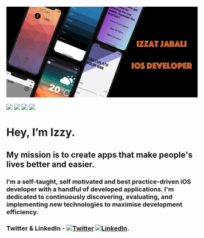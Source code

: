 ![Izzat Jabali](header.png)


![](https://img.shields.io/badge/Language-Swift-yellow)
![](https://img.shields.io/badge/Language-Java-orange)
![](https://img.shields.io/badge/IDE-Xcode-blue)
![](https://img.shields.io/badge/IDE-Eclipse-blueviolet)

# Hey, I’m Izzy. 
## My mission is to create apps that make people's lives better and easier.
### I’m a self-taught, self motivated and best practice-driven iOS developer with a handful of developed applications. I'm dedicated to continuously discovering, evaluating, and implementing new technologies to maximise development efficiency.



<!-- Actual text -->
### Twitter & LinkedIn - [![Twitter][1.2]][1] [![LinkedIn][2.2]][2].

<!-- Icons -->

[1.2]: http://i.imgur.com/wWzX9uB.png (twitter icon without padding)
[2.2]: https://raw.githubusercontent.com/MartinHeinz/MartinHeinz/master/linkedin-3-16.png (LinkedIn icon without padding)

<!-- Links to your social media accounts -->

[1]: https://twitter.com/izzzyzz
[2]: https://www.linkedin.com/in/izzat-jabali/


